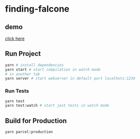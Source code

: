 # finding-falcone

## demo

[click here](https://finding-falcone.now.sh/)

## Run Project

```sh
yarn # install dependencies
yarn start # start compilation in watch mode
# in another tab
yarn server # start webserver in default port localhots:1234
```

### Run Tests

```sh
yarn test
yarn test:watch # start jest tests in watch mode
```

## Build for Production

```sh
yarn parcel:production
```
